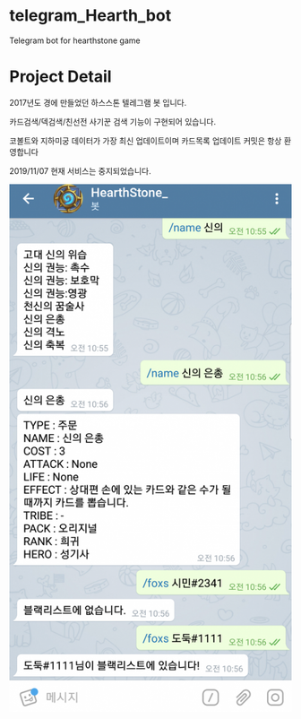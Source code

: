 # telegram_Hearth_bot
Telegram bot for hearthstone game

# Project Detail
2017년도 경에 만들었던 하스스톤 텔레그램 봇 입니다.

카드검색/덱검색/친선전 사기꾼 검색 기능이 구현되어 있습니다.

코볼트와 지하미궁 데이터가 가장 최신 업데이트이며 카드목록 업데이트 커밋은 항상 환영합니다

2019/11/07 현재 서비스는 중지되었습니다.

![example](./IMG/example.png)
